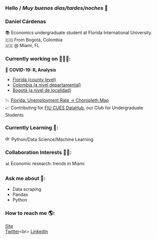 ### Hello / _Muy buenos días/tardes/noches_ 👋

### **Daniel Cárdenas**

📚 Economics undergraduate student at Florida International University.<br>
🇨🇴 From Bogotá, Colombia<br>
🇺🇸 @ Miami, FL<br>

### Currently working on 👨🏻‍💻:

🦠 **COVID-19: Rₜ Analysis**

- [Florida (county level)](https://danielcs88.github.io/covid-19.html)
- [Colombia (a nivel departamental)](https://danielcs88.github.io/Colombia%20R_t.html)
- [Bogotá (a nivel de localidad)](https://danielcs88.github.io/Bogota_Rt.html)

📉 [Florida: Unemployment Rate -> Choropleth Map](https://danielcs88.github.io/cues/fl_county_unemp_map.html)<br>
📈 Contributing for [FIU CUES DataHub](https://fldatahub.com/), our Club for Undergraduate Students<br>

### Currently Learning 🌱:

<img src="https://upload.wikimedia.org/wikipedia/commons/c/c3/Python-logo-notext.svg" alt="drawing" width="16"/> Python/Data Science/Machine Learning

### Collaboration Interests 🤝🏼:

📊 Economic research: trends in Miami

### Ask me about 💬:

- Data scraping
- Pandas
- Python

### How to reach me 🌎:

[Site](https://danielcs88.github.io/)<br>
[Twitter](https://twitter.com/DanielCardenas_)<br>
[LinkedIn](https://www.linkedin.com/in/danielcs88/)

<!-- - 😄 Pronouns: ...-->
<!--- 🤔 I’m looking for help with: -->
